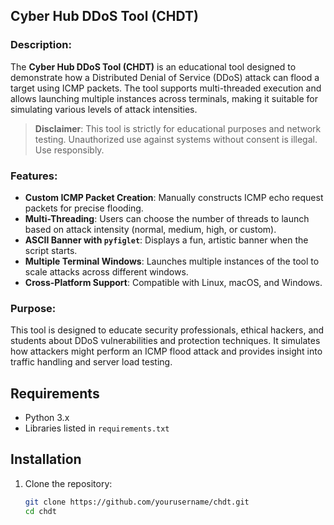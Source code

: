 ## Cyber Hub DDoS Tool (CHDT)

### Description:
The **Cyber Hub DDoS Tool (CHDT)** is an educational tool designed to demonstrate how a Distributed Denial of Service (DDoS) attack can flood a target using ICMP packets. The tool supports multi-threaded execution and allows launching multiple instances across terminals, making it suitable for simulating various levels of attack intensities.

> **Disclaimer**: This tool is strictly for educational purposes and network testing. Unauthorized use against systems without consent is illegal. Use responsibly.

### Features:
- **Custom ICMP Packet Creation**: Manually constructs ICMP echo request packets for precise flooding.
- **Multi-Threading**: Users can choose the number of threads to launch based on attack intensity (normal, medium, high, or custom).
- **ASCII Banner with `pyfiglet`**: Displays a fun, artistic banner when the script starts.
- **Multiple Terminal Windows**: Launches multiple instances of the tool to scale attacks across different windows.
- **Cross-Platform Support**: Compatible with Linux, macOS, and Windows.

### Purpose:
This tool is designed to educate security professionals, ethical hackers, and students about DDoS vulnerabilities and protection techniques. It simulates how attackers might perform an ICMP flood attack and provides insight into traffic handling and server load testing.


## Requirements
- Python 3.x
- Libraries listed in `requirements.txt`

## Installation
1. Clone the repository:
   ```bash
   git clone https://github.com/yourusername/chdt.git
   cd chdt
